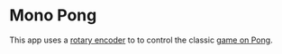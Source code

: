 # Mono Pong

This app uses a [rotary encoder](http://en.wikipedia.org/wiki/Rotary_encoder) to to control the classic [game on Pong](http://en.wikipedia.org/wiki/Pong).

